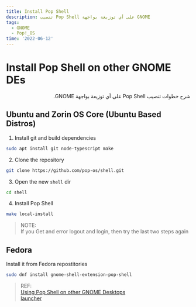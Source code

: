 ```yaml
---
title: Install Pop Shell
description: تنصيب Pop Shell على أي توزيعة بواجهة GNOME
tags:
  - GNOME
  - Pop!_OS
time: '2022-06-12'
---
```


# Install Pop Shell on other GNOME DEs

<div dir="rtl">
شرح خطوات تنصيب Pop Shell على أي توزيعة بواجهة GNOME.
</div>

## Ubuntu and Zorin OS Core (Ubuntu Based Distros)

1. Install git and build dependencies

```sh
sudo apt install git node-typescript make
```

2. Clone the repository

```sh
git clone https://github.com/pop-os/shell.git
```

3. Open the new `shell` dir

```sh
cd shell
```

4. Install Pop Shell

```sh
make local-install
```

> NOTE:  
If you Get and error logout and login, then try the last two steps again

## Fedora

Install it from Fedora repostitories

```sh
sudo dnf install gnome-shell-extension-pop-shell
```

> REF:  
[Using Pop Shell on other GNOME Desktops](https://support.system76.com/articles/pop-shell/)  
[launcher](https://github.com/pop-os/launcher)
